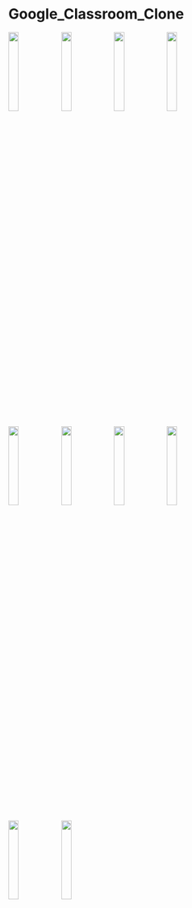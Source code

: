 # Google_Classroom_Clone


<img src="https://user-images.githubusercontent.com/66113291/179162402-484b4a86-60c2-4db5-b0e7-b1eaf697c76b.png" width=20% height=20%> <img src="https://user-images.githubusercontent.com/66113291/179162432-ad092162-0232-46d3-aba2-27e2afd3eb2b.png" width=20% height=20%>
<img src="https://user-images.githubusercontent.com/66113291/179162459-52969fb0-5e7a-46cb-90d3-28867431aabe.png" width=20% height=20%>
<img src="https://user-images.githubusercontent.com/66113291/179162488-68880e7b-fb34-4df3-9afd-5c6d9b800dc0.png" width=20% height=20%>
<img src="https://user-images.githubusercontent.com/66113291/179162516-d9a73d82-f467-4c66-b6d9-7f307bc56d11.png" width=20% height=20%>
<img src="https://user-images.githubusercontent.com/66113291/179162533-433ca76b-4ea7-4816-b456-6fe12bc2a565.png" width=20% height=20%>
<img src="https://user-images.githubusercontent.com/66113291/179162559-31f4834e-f965-4a83-bf2e-907ac52f12eb.png" width=20% height=20%>
<img src="https://user-images.githubusercontent.com/66113291/179164264-1c774e21-7fa4-4e05-a7a5-f19a867332d8.png" width=20% height=20%>
<img src="https://user-images.githubusercontent.com/66113291/179162580-2d968f9f-f177-42cb-86b0-5dcc9d832c46.png" width=20% height=20%>
<img src="https://user-images.githubusercontent.com/66113291/179162599-c6f5e53a-20c1-40b6-9247-38f1656cc1d9.png" width=20% height=20%>




